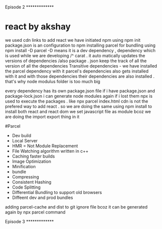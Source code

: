 Episode 2 *************
# react by akshay 

we used cdn links to add react
we have initiated npm using npm init
package.json is an configuration to npm 
installing parcel for bundling using npm install -D parcel
-D means it is a dev dependency , dependency which is used while we are developing
/^ carat . it auto matically updates the versions of dependencies
/also package . json keep the track of all the version of all the dependencies
Transitive dependencies - we have installed the parcel dependency with it parcel's dependencies also gets installed with it and with those dependencies their dependencies are also installed . that's why node modulus folder is too much big

every dependency has its own package.json file
if i have package.json and package-lock.json i can generate node modules again if i lost them
npx is used to execute the packages . like npx parcel index.html
cdn is not the prefered way to add react  . so we are doing the same using npm install to install both react and react dom
we set javascript file as module bcoz we are doing the import export thing in it


#Parcel 
- Dev build 
- Local Server 
- HMR = Not Module Replacement 
- File Watching algorithm written in c++
- Caching faster builds 
- Image Optimization 
- Minification 
- bundle 
- Compressing 
- Consistent Hashing 
- Code Splitting 
- Differential Bundling to support old browsers 
- Diffeent dev and prod bundles 

adding parcel-cache and dist to git ignore file bcoz it can be generated again by npx parcel command 


Episode 3 *************
